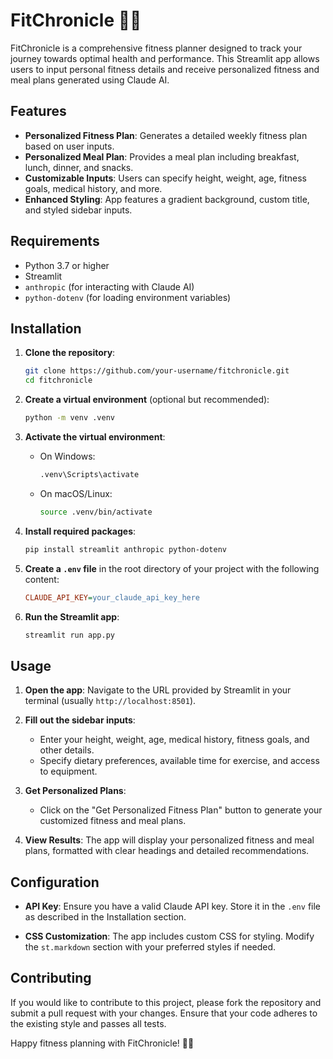 # FitChronicle 📓💪

FitChronicle is a comprehensive fitness planner designed to track your journey towards optimal health and performance. This Streamlit app allows users to input personal fitness details and receive personalized fitness and meal plans generated using Claude AI.

## Features

- **Personalized Fitness Plan**: Generates a detailed weekly fitness plan based on user inputs.
- **Personalized Meal Plan**: Provides a meal plan including breakfast, lunch, dinner, and snacks.
- **Customizable Inputs**: Users can specify height, weight, age, fitness goals, medical history, and more.
- **Enhanced Styling**: App features a gradient background, custom title, and styled sidebar inputs.

## Requirements

- Python 3.7 or higher
- Streamlit
- `anthropic` (for interacting with Claude AI)
- `python-dotenv` (for loading environment variables)

## Installation

1. **Clone the repository**:
   ```bash
   git clone https://github.com/your-username/fitchronicle.git
   cd fitchronicle
   ```

2. **Create a virtual environment** (optional but recommended):
   ```bash
   python -m venv .venv
   ```

3. **Activate the virtual environment**:
   - On Windows:
     ```bash
     .venv\Scripts\activate
     ```
   - On macOS/Linux:
     ```bash
     source .venv/bin/activate
     ```

4. **Install required packages**:
   ```bash
   pip install streamlit anthropic python-dotenv
   ```

5. **Create a `.env` file** in the root directory of your project with the following content:
   ```ini
   CLAUDE_API_KEY=your_claude_api_key_here
   ```

6. **Run the Streamlit app**:
   ```bash
   streamlit run app.py
   ```

## Usage

1. **Open the app**: Navigate to the URL provided by Streamlit in your terminal (usually `http://localhost:8501`).

2. **Fill out the sidebar inputs**:
   - Enter your height, weight, age, medical history, fitness goals, and other details.
   - Specify dietary preferences, available time for exercise, and access to equipment.

3. **Get Personalized Plans**:
   - Click on the "Get Personalized Fitness Plan" button to generate your customized fitness and meal plans.

4. **View Results**: The app will display your personalized fitness and meal plans, formatted with clear headings and detailed recommendations.

## Configuration

- **API Key**: Ensure you have a valid Claude API key. Store it in the `.env` file as described in the Installation section.

- **CSS Customization**: The app includes custom CSS for styling. Modify the `st.markdown` section with your preferred styles if needed.

## Contributing

If you would like to contribute to this project, please fork the repository and submit a pull request with your changes. Ensure that your code adheres to the existing style and passes all tests.


Happy fitness planning with FitChronicle! 💪📓
```

